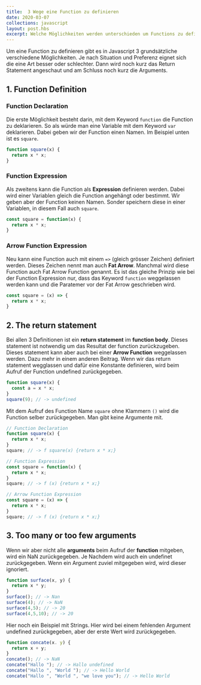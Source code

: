 ```yaml
---
title:  3 Wege eine Function zu definieren
date: 2020-03-07
collections: javascript
layout: post.hbs
excerpt: Welche Möglichkeiten werden unterschieden um Functions zu definieren? Mit Beispielen.
---
```


Um eine Function zu definieren gibt es in Javascript 3 grundsätzliche verschiedene Möglichkeiten. Je nach Situation und Preferenz eignet sich die eine Art besser oder schlechter. Dann wird noch kurz das Return Statement angeschaut und am Schluss noch kurz die Arguments.

## 1. Function Definition
### Function Declaration

Die erste Möglichkeit besteht darin, mit dem Keyword `function` die Function zu deklarieren. So als würde man eine Variable mit dem Keyword `var` deklarieren. Dabei geben wir der Function einen Namen. Im Beispiel unten ist es `square`. 

```js
function square(x) {
  return x * x;
}
```

### Function Expression 

Als zweitens kann die Function als **Expression** definieren werden. Dabei wird einer Variablen gleich die Function angehängt oder bestimmt. Wir geben aber der Function keinen Namen. Sonder speichern diese in einer Variablen, in diesem Fall auch `square`.

```js
const square = function(x) {
  return x * x;
}
```

### Arrow Function Expression

Neu kann eine Function auch mit einem `=>` (gleich grösser Zeichen) definiert werden. Dieses Zeichen nennt man auch **Fat Arrow**. Manchmal wird diese Function auch Fat Arrow Function genannt. Es ist das gleiche Prinzip wie bei der Function Expression nur, dass das Keyword `function` weggelassen werden kann und die Paratemer vor der Fat Arrow geschrieben wird. 

```js
const square = (x) => {
  return x * x;
}
```

## 2. The return statement

Bei allen 3 Definitionen ist ein **return statement** im **function body**. Dieses statement ist notwendig um das Resultat der function zurückzugeben. Dieses statement kann aber auch bei einer **Arrow Function** weggelassen werden. Dazu mehr in einem anderen Beitrag. Wenn wir das return statement wegglassen und dafür eine Konstante definieren, wird beim Aufruf der Function undefined zurückgegeben.

```js
function square(x) {
  const a = x * x;
}
square(9); // -> undefined
```

Mit dem Aufruf des Function Name `square` ohne Klammern `()` wird die Function selber zurückgegeben. Man gibt keine Argumente mit. 

```js
// Function Declaration
function square(x) {
  return x * x;
}
square; // -> f square(x) {return x * x;}

// Function Expression 
const square = function(x) {
  return x * x;
}
square; // -> f (x) {return x * x;}

// Arrow Function Expression
const square = (x) => {
  return x * x;
}
square; // -> f (x) {return x * x;}
```

## 3. Too many or too few arguments

Wenn wir aber nicht alle **arguments** beim Aufruf der **function** mitgeben, wird ein NaN zurückgegeben. Je Nachdem wird auch ein undefinet zurückgegeben. Wenn ein Argument zuviel mitgegeben wird, wird dieser ignoriert.

```js
function surface(x, y) {
  return x * y;
}
surface(); // -> Nan
surface(4); // -> NaN
surface(4,5); // -> 20
surface(4,5,10); // -> 20
```

Hier noch ein Beispiel mit Strings. Hier wird bei einem fehlenden Argument undefined zurückgegeben, aber der erste Wert wird zurückgegeben.

```js
function concate(x. y) {
  return x + y;
}
concate(); // -> NaN
concate("Hallo "); // -> Hallo undefined
concate("Hallo ", "World "); // -> Hello World
concate("Hallo ", "World ", "we love you"); // -> Hello World
```